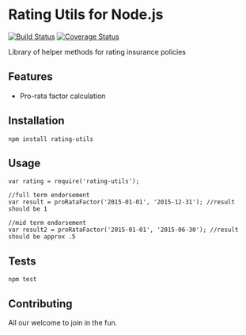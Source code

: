 Rating Utils for Node.js
===============
[![Build Status](https://travis-ci.org/wesleygrimes/rating-utils.svg?branch=master)](https://travis-ci.org/wesleygrimes/rating-utils)
[![Coverage Status](https://coveralls.io/repos/github/wesleygrimes/rating-utils/badge.svg?branch=master)](https://coveralls.io/github/wesleygrimes/rating-utils?branch=master)

Library of helper methods for rating insurance policies

## Features

* Pro-rata factor calculation

## Installation

`npm install rating-utils`

## Usage

```
var rating = require('rating-utils');

//full term endorsement
var result = proRataFactor('2015-01-01', '2015-12-31'); //result should be 1

//mid term endorsement
var result2 = proRataFactor('2015-01-01', '2015-06-30'); //result should be approx .5
```

## Tests

`npm test`

## Contributing

All our welcome to join in the fun.